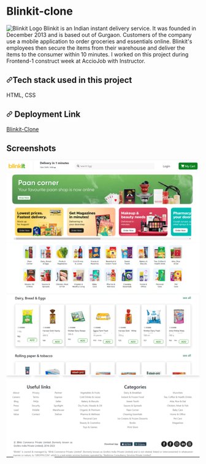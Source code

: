 # Blinkit-clone
![Blinkit Logo](https://upload.wikimedia.org/wikipedia/commons/thumb/2/2a/Blinkit-yellow-rounded.svg/160px-Blinkit-yellow-rounded.svg.png)
Blinkit is an Indian instant delivery service. It was founded in December 2013 and is based out of Gurgaon. Customers of the company use a mobile application to order groceries and essentials online. Blinkit's employees then secure the items from their warehouse and deliver the items to the consumer within 10 minutes.
I worked on this project during Frontend-1 construct week at AccioJob with Instructor.

## [<svg class="octicon octicon-link" viewBox="0 0 16 16" version="1.1" width="16" height="16" aria-hidden="true"><path d="m7.775 3.275 1.25-1.25a3.5 3.5 0 1 1 4.95 4.95l-2.5 2.5a3.5 3.5 0 0 1-4.95 0 .751.751 0 0 1 .018-1.042.751.751 0 0 1 1.042-.018 1.998 1.998 0 0 0 2.83 0l2.5-2.5a2.002 2.002 0 0 0-2.83-2.83l-1.25 1.25a.751.751 0 0 1-1.042-.018.751.751 0 0 1-.018-1.042Zm-4.69 9.64a1.998 1.998 0 0 0 2.83 0l1.25-1.25a.751.751 0 0 1 1.042.018.751.751 0 0 1 .018 1.042l-1.25 1.25a3.5 3.5 0 1 1-4.95-4.95l2.5-2.5a3.5 3.5 0 0 1 4.95 0 .751.751 0 0 1-.018 1.042.751.751 0 0 1-1.042.018 1.998 1.998 0 0 0-2.83 0l-2.5 2.5a1.998 1.998 0 0 0 0 2.83Z"></path></svg>](https://github.com/subhadeephazra/Blinkit-Clone)Tech stack used in this project
HTML, CSS

## [<svg class="octicon octicon-link" viewBox="0 0 16 16" version="1.1" width="16" height="16" aria-hidden="true"><path d="m7.775 3.275 1.25-1.25a3.5 3.5 0 1 1 4.95 4.95l-2.5 2.5a3.5 3.5 0 0 1-4.95 0 .751.751 0 0 1 .018-1.042.751.751 0 0 1 1.042-.018 1.998 1.998 0 0 0 2.83 0l2.5-2.5a2.002 2.002 0 0 0-2.83-2.83l-1.25 1.25a.751.751 0 0 1-1.042-.018.751.751 0 0 1-.018-1.042Zm-4.69 9.64a1.998 1.998 0 0 0 2.83 0l1.25-1.25a.751.751 0 0 1 1.042.018.751.751 0 0 1 .018 1.042l-1.25 1.25a3.5 3.5 0 1 1-4.95-4.95l2.5-2.5a3.5 3.5 0 0 1 4.95 0 .751.751 0 0 1-.018 1.042.751.751 0 0 1-1.042.018 1.998 1.998 0 0 0-2.83 0l-2.5 2.5a1.998 1.998 0 0 0 0 2.83Z"></path></svg>](https://subhadeephazra.github.io/Blinkit-Clone) Deployment Link

[Blinkit-Clone](https://subhadeephazra.github.io/Blinkit-Clone)

## Screenshots
![Alt text](https://github.com/subhadeephazra/Blinkit-Clone/blob/b331831b776d3008a475d5f40a9e8213e06f9a8a/src/ss-1.PNG)
![Alt text](https://github.com/subhadeephazra/Blinkit-Clone/blob/b331831b776d3008a475d5f40a9e8213e06f9a8a/src/ss-2.PNG)
![Alt text](https://github.com/subhadeephazra/Blinkit-Clone/blob/b331831b776d3008a475d5f40a9e8213e06f9a8a/src/ss-3.PNG)
![Alt text](https://github.com/subhadeephazra/Blinkit-Clone/blob/b331831b776d3008a475d5f40a9e8213e06f9a8a/src/ss-4.PNG)

